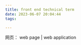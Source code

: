 ```yaml
---
title: front end technical term
date: 2023-06-07 20:04:44
tags:

---
```



网页： web page  |	web application 